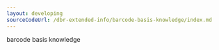 ```yaml
---
layout: developing
sourceCodeUrl: /dbr-extended-info/barcode-basis-knowledge/index.md
---
```


barcode basis knowledge
